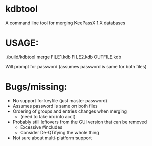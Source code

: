 # kdbtool
A command line tool for merging KeePassX 1.X databases

# USAGE:
./build/kdbtool merge FILE1.kdb FILE2.kdb OUTFILE.kdb

Will prompt for password (assumes password is same for both files)

# Bugs/missing:
- No support for keyfile (just master password)
- Assumes password is same on both files
- Ordering of groups and entries changes when merging
  - (need to take idx into acct)
- Probably still leftovers from the GUI version that can be removed
  - Excessive #includes
  - Consider De-QTifying the whole thing
- Not sure about multi-platform support
